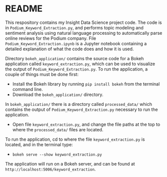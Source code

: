 # README

This respository contains my Insight Data Science project code. The code is in ```Podium_Keyword_Extraction.py```, and performs topic modeling and sentiment analysis using natural language processing to automatically parse online reviews for the Podium company. File ```Podium_Keyword_Extraction.ipynb``` is a Jupyter notebook containing a detailed explanation of what the code does and how it is used.

Directory ```bokeh_application/``` contains the source code for a Bokeh application called ```keyword_extraction.py```, which can be used to visualize the output of ```Podium_Keyword_Extraction.py```. To run the application, a couple of things must be done first:

* Install the Bokeh library by running ```pip install bokeh``` from the terminal command line.
* Download the ```bokeh_application/``` directory.

In ```bokeh_application/``` there is a directory called ```processed_data/``` which contains the output of ```Podium_Keyword_Extraction.py``` necessary to run the application. 

* Open file ```keyword_extraction.py```, and change the file paths at the top to where the ```processed_data/``` files are located.

To run the application, cd to where the file ```keyword_extraction.py``` is located, and in the terminal type:

* ```bokeh serve --show keyword_extraction.py```

The application will run on a Bokeh server, and can be found at ```http://localhost:5006/keyword_extraction```.
